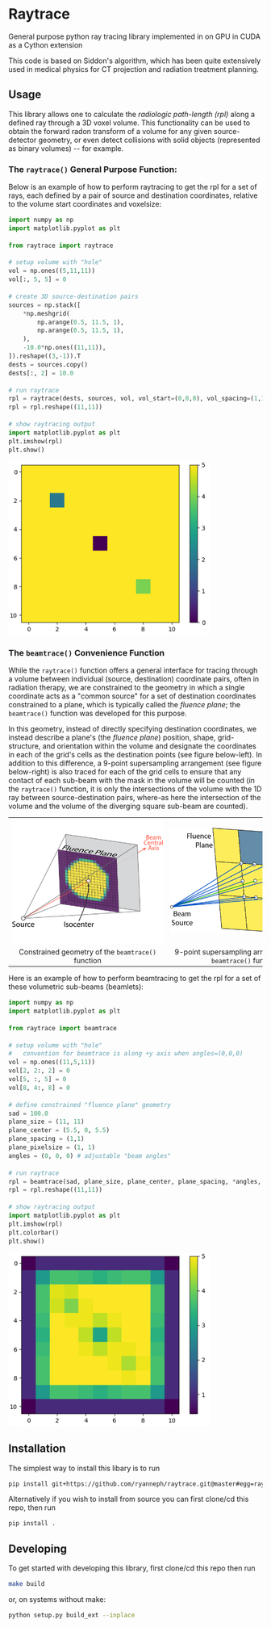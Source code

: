 # Raytrace
General purpose python ray tracing library implemented in on GPU in CUDA as a Cython extension

This code is based on Siddon's algorithm, which has been quite extensively used in medical physics for CT projection and radiation treatment planning.

## Usage
This library allows one to calculate the _radiologic path-length (rpl)_ along a defined ray through a 3D voxel volume. This functionality can be used to obtain the forward radon transform of a volume for any given source-detector geometry, or even detect collisions with solid objects (represented as binary volumes) -- for example.

### The `raytrace()` General Purpose Function:
Below is an example of how to perform raytracing to get the rpl for a set of rays, each defined by a pair of source and destination coordinates, relative to the volume start coordinates and voxelsize:
```python
import numpy as np
import matplotlib.pyplot as plt

from raytrace import raytrace

# setup volume with "hole"
vol = np.ones((5,11,11))
vol[:, 5, 5] = 0

# create 3D source-destination pairs
sources = np.stack([
    *np.meshgrid(
        np.arange(0.5, 11.5, 1),
        np.arange(0.5, 11.5, 1),
    ),
    -10.0*np.ones((11,11)),
]).reshape((3,-1)).T
dests = sources.copy()
dests[:, 2] = 10.0

# run raytrace
rpl = raytrace(dests, sources, vol, vol_start=(0,0,0), vol_spacing=(1,1,1))
rpl = rpl.reshape((11,11))

# show raytracing output
import matplotlib.pyplot as plt
plt.imshow(rpl)
plt.show()
```
<img src="assets/raytrace_demo.png" style="max-width:400px" />

### The `beamtrace()` Convenience Function
While the `raytrace()` function offers a general interface for tracing through a volume between individual (source, destination) coordinate pairs, often in radiation therapy, we are constrained to the geometry in which a single coordinate acts as a "common source" for a set of destination coordinates constrained to a plane, which is typically called the _fluence plane_; the `beamtrace()` function was developed for this purpose.

In this geometry, instead of directly specifying destination coordinates, we instead describe a plane's (the _fluence plane_) position, shape, grid-structure, and orientation within the volume and designate the coordinates in each of the grid's cells as the destination points (see figure below-left). In addition to this difference, a 9-point supersampling arrangement (see figure below-right) is also traced for each of the grid cells to ensure that any contact of each sub-beam with the mask in the volume will be counted (in the `raytrace()` function, it is only the intersections of the volume with the 1D ray between source-destination pairs, where-as here the intersection of the volume and the volume of the diverging square sub-beam are counted).

<table style='text-align:center'>
  <tr>
    <td>
      <img src="assets/beamtrace_geometry.png" style="max-width:300px" />
    </td>
    <td>
      <img src="assets/beamtrace_supersample.png" style="max-width:300px" />
    </td>
  </tr>
  <tr>
    <td>Constrained geometry of the <code>beamtrace()</code> function</td>
    <td style='word-wrap:break-word'>9-point supersampling arrangement of the <code>beamtrace()</code> function</td>
  </tr>
</table>

Here is an example of how to perform beamtracing to get the rpl for a set of these volumetric sub-beams (beamlets):
```python
import numpy as np
import matplotlib.pyplot as plt

from raytrace import beamtrace

# setup volume with "hole"
#   convention for beamtrace is along +y axis when angles=(0,0,0)
vol = np.ones((11,5,11))
vol[2, 2:, 2] = 0
vol[5, :, 5] = 0
vol[8, 4:, 8] = 0

# define constrained "fluence plane" geometry
sad = 100.0
plane_size = (11, 11)
plane_center = (5.5, 0, 5.5)
plane_spacing = (1,1)
plane_pixelsize = (1, 1)
angles = (0, 0, 0) # adjustable "beam angles"

# run raytrace
rpl = beamtrace(sad, plane_size, plane_center, plane_spacing, *angles, vol, vol_start=(0,0,0), vol_spacing=(1,1,1))
rpl = rpl.reshape((11,11))

# show raytracing output
import matplotlib.pyplot as plt
plt.imshow(rpl)
plt.colorbar()
plt.show()
```
<img src="assets/beamtrace_demo.png" style="max-width:400px" />

## Installation
The simplest way to install this libary is to run 
```sh
pip install git+https://github.com/ryanneph/raytrace.git@master#egg=raytrace
```

Alternatively if you wish to install from source you can first clone/cd this repo, then run
```sh
pip install .
```

## Developing
To get started with developing this library, first clone/cd this repo then run
```sh
make build
```
or, on systems without make:
```sh
python setup.py build_ext --inplace
```
